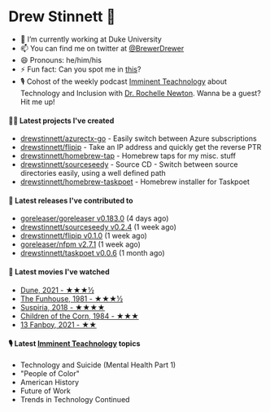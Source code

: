 
# Drew Stinnett 👋

- 🔭 I’m currently working at Duke University
- 📫 You can find me on twitter at [@BrewerDrewer](https://twitter.com/BrewerDrewer)
- 😄 Pronouns: he/him/his
- ⚡ Fun fact: Can you spot me in [this](https://www.youtube.com/watch?v=oL9WnB0qHBA)?
- 🎙 Cohost of the weekly podcast [Imminent Teachnology](https://podcast.imminentteachnology.com/) about Technology and Inclusion with [Dr. Rochelle Newton](https://www.linkedin.com/in/drrochellenewton/). Wanna be a guest? Hit me up!

#### 👨‍💻 Latest projects I've created
- [drewstinnett/azurectx-go](https://github.com/drewstinnett/azurectx-go) - Easily switch between Azure subscriptions
- [drewstinnett/flipip](https://github.com/drewstinnett/flipip) - Take an IP address and quickly get the reverse PTR
- [drewstinnett/homebrew-tap](https://github.com/drewstinnett/homebrew-tap) - Homebrew taps for my misc. stuff
- [drewstinnett/sourceseedy](https://github.com/drewstinnett/sourceseedy) - Source CD - Switch between source directories easily, using a well defined path
- [drewstinnett/homebrew-taskpoet](https://github.com/drewstinnett/homebrew-taskpoet) - Homebrew installer for Taskpoet

#### 🚀 Latest releases I've contributed to
- [goreleaser/goreleaser v0.183.0](https://github.com/goreleaser/goreleaser/releases/tag/v0.183.0) (4 days ago)
- [drewstinnett/sourceseedy v0.2.4](https://github.com/drewstinnett/sourceseedy/releases/tag/v0.2.4) (1 week ago)
- [drewstinnett/flipip v0.1.0](https://github.com/drewstinnett/flipip/releases/tag/v0.1.0) (1 week ago)
- [goreleaser/nfpm v2.7.1](https://github.com/goreleaser/nfpm/releases/tag/v2.7.1) (1 week ago)
- [drewstinnett/taskpoet v0.0.6](https://github.com/drewstinnett/taskpoet/releases/tag/v0.0.6) (1 month ago)

#### 🍿 Latest movies I've watched
- [Dune, 2021 - ★★★½](https://letterboxd.com/mondodrew/film/dune-2021/)
- [The Funhouse, 1981 - ★★★½](https://letterboxd.com/mondodrew/film/the-funhouse/)
- [Suspiria, 2018 - ★★★★](https://letterboxd.com/mondodrew/film/suspiria-2018/)
- [Children of the Corn, 1984 - ★★★](https://letterboxd.com/mondodrew/film/children-of-the-corn/)
- [13 Fanboy, 2021 - ★★](https://letterboxd.com/mondodrew/film/13-fanboy/)

#### 🎙 Latest [Imminent Teachnology](https://podcast.imminentteachnology.com/) topics
- Technology and Suicide (Mental Health Part 1)
- &#34;People of Color&#34;
- American History
- Future of Work
- Trends in Technology Continued
